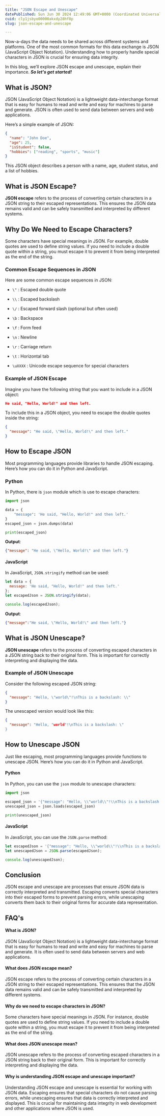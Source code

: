 ```yaml
---
title: "JSON Escape and Unescape"
datePublished: Sun Jun 30 2024 12:49:06 GMT+0000 (Coordinated Universal Time)
cuid: cly1jsbyo00000akxdy28hf8p
slug: json-escape-and-unescape

---
```


Now-a-days the data needs to be shared across different systems and platforms. One of the most common formats for this data exchange is JSON (JavaScript Object Notation). Understanding how to properly handle special characters in JSON is crucial for ensuring data integrity.

In this blog, we’ll explore JSON escape and unescape, explain their importance. ***So let's get started!***

## What is JSON?

JSON (JavaScript Object Notation) is a lightweight data-interchange format that is easy for humans to read and write and easy for machines to parse and generate. JSON is often used to send data between servers and web applications.

Here’s a simple example of JSON:

```json
{
  "name": "John Doe",
  "age": 25,
  "isStudent": false,
  "hobbies": ["reading", "sports", "music"]
}
```

This JSON object describes a person with a name, age, student status, and a list of hobbies.

## What is JSON Escape?

**JSON escape** refers to the process of converting certain characters in a JSON string to their escaped representations. This ensures the JSON data remains valid and can be safely transmitted and interpreted by different systems.

## Why Do We Need to Escape Characters?

Some characters have special meanings in JSON. For example, double quotes are used to define string values. If you need to include a double quote within a string, you must escape it to prevent it from being interpreted as the end of the string.

### Common Escape Sequences in JSON

Here are some common escape sequences in JSON:

* `\"` : Escaped double quote
    
* `\\` : Escaped backslash
    
* `\/` : Escaped forward slash (optional but often used)
    
* `\b` : Backspace
    
* `\f` : Form feed
    
* `\n` : Newline
    
* `\r` : Carriage return
    
* `\t` : Horizontal tab
    
* `\uXXXX` : Unicode escape sequence for special characters
    

### Example of JSON Escape

Imagine you have the following string that you want to include in a JSON object:

```json
He said, "Hello, World!" and then left.
```

To include this in a JSON object, you need to escape the double quotes inside the string:

```json
{
  "message": "He said, \"Hello, World!\" and then left."
}
```

## How to Escape JSON

Most programming languages provide libraries to handle JSON escaping. Here’s how you can do it in Python and JavaScript.

### Python

In Python, there is `json` module which is use to escape characters:

```python
import json

data = {
    "message": 'He said, "Hello, World!" and then left.'
}
escaped_json = json.dumps(data)

print(escaped_json)
```

**Output**:

```json
{"message": "He said, \"Hello, World!\" and then left."}
```

#### JavaScript

In JavaScript, `JSON.stringify` method can be used:

```javascript
let data = {
  message: 'He said, "Hello, World!" and then left.'
};
let escapedJson = JSON.stringify(data);

console.log(escapedJson);
```

**Output**:

```json
{"message":"He said, \"Hello, World!\" and then left."}
```

## What is JSON Unescape?

**JSON unescape** refers to the process of converting escaped characters in a JSON string back to their original form. This is important for correctly interpreting and displaying the data.

### Example of JSON Unescape

Consider the following escaped JSON string:

```json
{
  "message": "Hello, \"world\"!\nThis is a backslash: \\"
}
```

The unescaped version would look like this:

```json
{
  "message": "Hello, "world"!\nThis is a backslash: \"
}
```

## How to Unescape JSON

Just like escaping, most programming languages provide functions to unescape JSON. Here’s how you can do it in Python and JavaScript.

#### Python

In Python, you can use the `json` module to unescape characters:

```python
import json

escaped_json = '{"message": "Hello, \\"world\\"!\\nThis is a backslash: \\\\"}'
unescaped_json = json.loads(escaped_json)

print(unescaped_json)
```

#### JavaScript

In JavaScript, you can use the `JSON.parse` method:

```javascript
let escapedJson = '{"message": "Hello, \\"world\\"!\\nThis is a backslash: \\\\"}';
let unescapedJson = JSON.parse(escapedJson);

console.log(unescapedJson);
```

## Conclusion

JSON escape and unescape are processes that ensure JSON data is correctly interpreted and transmitted. Escaping converts special characters into their escaped forms to prevent parsing errors, while unescaping converts them back to their original forms for accurate data representation.

## FAQ's

#### What is JSON?

JSON (JavaScript Object Notation) is a lightweight data-interchange format that is easy for humans to read and write and easy for machines to parse and generate. It is often used to send data between servers and web applications.

#### What does JSON escape mean?

JSON escape refers to the process of converting certain characters in a JSON string to their escaped representations. This ensures that the JSON data remains valid and can be safely transmitted and interpreted by different systems.

#### Why do we need to escape characters in JSON?

Some characters have special meanings in JSON. For instance, double quotes are used to define string values. If you need to include a double quote within a string, you must escape it to prevent it from being interpreted as the end of the string.

#### What does JSON unescape mean?

JSON unescape refers to the process of converting escaped characters in a JSON string back to their original form. This is important for correctly interpreting and displaying the data.

#### Why is understanding JSON escape and unescape important?

Understanding JSON escape and unescape is essential for working with JSON data. Escaping ensures that special characters do not cause parsing errors, while unescaping ensures that data is correctly interpreted and displayed. This is crucial for maintaining data integrity in web development and other applications where JSON is used.
